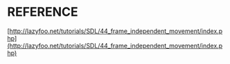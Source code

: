 # REFERENCE

[http://lazyfoo.net/tutorials/SDL/44_frame_independent_movement/index.php](http://lazyfoo.net/tutorials/SDL/44_frame_independent_movement/index.php)
